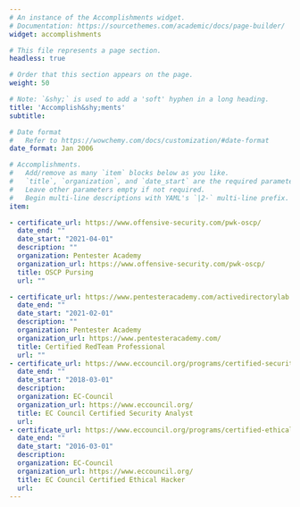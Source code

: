 ```yaml
---
# An instance of the Accomplishments widget.
# Documentation: https://sourcethemes.com/academic/docs/page-builder/
widget: accomplishments

# This file represents a page section.
headless: true

# Order that this section appears on the page.
weight: 50

# Note: `&shy;` is used to add a 'soft' hyphen in a long heading.
title: 'Accomplish&shy;ments'
subtitle:

# Date format
#   Refer to https://wowchemy.com/docs/customization/#date-format
date_format: Jan 2006

# Accomplishments.
#   Add/remove as many `item` blocks below as you like.
#   `title`, `organization`, and `date_start` are the required parameters.
#   Leave other parameters empty if not required.
#   Begin multi-line descriptions with YAML's `|2-` multi-line prefix.
item:

- certificate_url: https://www.offensive-security.com/pwk-oscp/
  date_end: ""
  date_start: "2021-04-01"
  description: ""
  organization: Pentester Academy
  organization_url: https://www.offensive-security.com/pwk-oscp/
  title: OSCP Pursing
  url: ""

- certificate_url: https://www.pentesteracademy.com/activedirectorylab
  date_end: ""
  date_start: "2021-02-01"
  description: ""
  organization: Pentester Academy
  organization_url: https://www.pentesteracademy.com/
  title: Certified RedTeam Professional
  url: ""
- certificate_url: https://www.eccouncil.org/programs/certified-security-analyst-ecsa/
  date_end: ""
  date_start: "2018-03-01"
  description: 
  organization: EC-Council
  organization_url: https://www.eccouncil.org/
  title: EC Council Certified Security Analyst
  url:
- certificate_url: https://www.eccouncil.org/programs/certified-ethical-hacker-ceh/
  date_end: ""
  date_start: "2016-03-01"
  description: 
  organization: EC-Council
  organization_url: https://www.eccouncil.org/
  title: EC Council Certified Ethical Hacker
  url:
---
```

